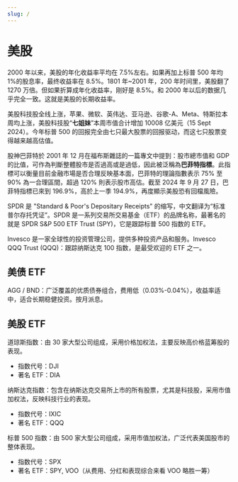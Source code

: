 ```yaml
---
slug: /
---
```


# 美股

2000 年以来，美股的年化收益率平均在 7.5%左右。如果再加上标普 500 年均 1%的股息率，最终收益率在 8.5%。1801 年~2001 年，200 年时间里，美股翻了 1270 万倍。但如果折算成年化收益率，刚好是 8.5%。和 2000 年以后的数据几乎完全一致。这就是美股的长期收益率。

美股科技股全线上涨，苹果、微软、英伟达、亚马逊、谷歌-A、Meta、特斯拉本周均上涨，美股科技股“**七姐妹**”本周市值合计增加 10008 亿美元（15 Sept 2024）。今年标普 500 的回报完全由七只最大股票的回报驱动，而这七只股票变得越来越高估值。

股神巴菲特於 2001 年 12 月在福布斯雜誌的一篇專文中提到：股市總市值和 GDP 的比值，可作為判斷整體股市是否過高或是過低，因此被泛稱為**巴菲特指標**。此指標可以衡量目前金融市場是否合理反映基本面，巴菲特的理論指數表示 75% 至 90% 為一合理區間，超過 120% 則表示股市高估。截至 2024 年 9 月 27 日，巴菲特指標已來到 196.9%，高於上一季 194.9%，再度顯示美股恐有回檔風險。

SPDR 是 "Standard & Poor's Depositary Receipts" 的缩写，中文翻译为“标准普尔存托凭证”。SPDR 是一系列交易所交易基金（ETF）的品牌名称，最著名的就是 SPDR S&P 500 ETF Trust (SPY)，它是跟踪标普 500 指数的 ETF。

Invesco 是一家全球性的投资管理公司，提供多种投资产品和服务。Invesco QQQ Trust (QQQ)：跟踪纳斯达克 100 指数，是最受欢迎的 ETF 之一。

## 美债 ETF

AGG / BND：广泛覆盖的优质债券组合，费用低（0.03%-0.04%），收益率适中，适合长期稳健投资。按月派息。

## 美股 ETF

道琼斯指数：由 30 家大型公司组成，采用价格加权法，主要反映高价格蓝筹股的表现。

- 指数代号：DJI
- 著名 ETF：DIA

纳斯达克指数：包含在纳斯达克交易所上市的所有股票，尤其是科技股，采用市值加权法，反映科技行业的表现。

- 指数代号：IXIC
- 著名 ETF：QQQ

标普 500 指数：由 500 家大型公司组成，采用市值加权法，广泛代表美国股市的整体表现。

- 指数代号：SPX
- 著名 ETF：SPY, VOO（从费用、分红和表现综合来看 VOO 略胜一筹）
